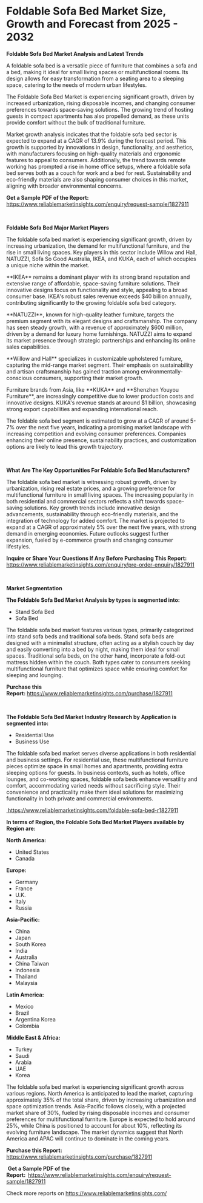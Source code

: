 <p><h1>Foldable Sofa Bed Market Size, Growth and Forecast from 2025 - 2032</h1></p><p><strong>Foldable Sofa Bed Market Analysis and Latest Trends</strong></p>
<p><p>A foldable sofa bed is a versatile piece of furniture that combines a sofa and a bed, making it ideal for small living spaces or multifunctional rooms. Its design allows for easy transformation from a seating area to a sleeping space, catering to the needs of modern urban lifestyles. </p><p>The Foldable Sofa Bed Market is experiencing significant growth, driven by increased urbanization, rising disposable incomes, and changing consumer preferences towards space-saving solutions. The growing trend of hosting guests in compact apartments has also propelled demand, as these units provide comfort without the bulk of traditional furniture.</p><p>Market growth analysis indicates that the foldable sofa bed sector is expected to expand at a CAGR of 13.9% during the forecast period. This growth is supported by innovations in design, functionality, and aesthetics, with manufacturers focusing on high-quality materials and ergonomic features to appeal to consumers. Additionally, the trend towards remote working has prompted a rise in home office setups, where a foldable sofa bed serves both as a couch for work and a bed for rest. Sustainability and eco-friendly materials are also shaping consumer choices in this market, aligning with broader environmental concerns.</p></p>
<p><strong>Get a Sample PDF of the Report:&nbsp;</strong> <a href="https://www.reliablemarketinsights.com/enquiry/request-sample/1827911?utm_campaign=3260&utm_medium=2&utm_source=Github&utm_content=ia&utm_term=04042025&utm_id=foldable-sofa-bed">https://www.reliablemarketinsights.com/enquiry/request-sample/1827911</a></p>
<p>&nbsp;</p>
<p><strong>Foldable Sofa Bed Major Market Players</strong></p>
<p><p>The foldable sofa bed market is experiencing significant growth, driven by increasing urbanization, the demand for multifunctional furniture, and the rise in small living spaces. Key players in this sector include Willow and Hall, NATUZZI, Sofa So Good Australia, IKEA, and KUKA, each of which occupies a unique niche within the market.</p><p>**IKEA** remains a dominant player with its strong brand reputation and extensive range of affordable, space-saving furniture solutions. Their innovative designs focus on functionality and style, appealing to a broad consumer base. IKEA's robust sales revenue exceeds $40 billion annually, contributing significantly to the growing foldable sofa bed category.</p><p>**NATUZZI**, known for high-quality leather furniture, targets the premium segment with its elegant designs and craftsmanship. The company has seen steady growth, with a revenue of approximately $600 million, driven by a demand for luxury home furnishings. NATUZZI aims to expand its market presence through strategic partnerships and enhancing its online sales capabilities.</p><p>**Willow and Hall** specializes in customizable upholstered furniture, capturing the mid-range market segment. Their emphasis on sustainability and artisan craftsmanship has gained traction among environmentally-conscious consumers, supporting their market growth.</p><p>Furniture brands from Asia, like **KUKA** and **Shenzhen Youyou Furniture**, are increasingly competitive due to lower production costs and innovative designs. KUKA's revenue stands at around $1 billion, showcasing strong export capabilities and expanding international reach.</p><p>The foldable sofa bed segment is estimated to grow at a CAGR of around 5-7% over the next five years, indicating a promising market landscape with increasing competition and evolving consumer preferences. Companies enhancing their online presence, sustainability practices, and customization options are likely to lead this growth trajectory.</p></p>
<p>&nbsp;</p>
<p><strong>What Are The Key Opportunities For Foldable Sofa Bed Manufacturers?</strong></p>
<p><p>The foldable sofa bed market is witnessing robust growth, driven by urbanization, rising real estate prices, and a growing preference for multifunctional furniture in small living spaces. The increasing popularity in both residential and commercial sectors reflects a shift towards space-saving solutions. Key growth trends include innovative design advancements, sustainability through eco-friendly materials, and the integration of technology for added comfort. The market is projected to expand at a CAGR of approximately 5% over the next five years, with strong demand in emerging economies. Future outlooks suggest further expansion, fueled by e-commerce growth and changing consumer lifestyles.</p></p>
<p><strong>Inquire or Share Your Questions If Any Before Purchasing This Report:</strong> <a href="https://www.reliablemarketinsights.com/enquiry/pre-order-enquiry/1827911?utm_campaign=3260&utm_medium=2&utm_source=Github&utm_content=ia&utm_term=04042025&utm_id=foldable-sofa-bed">https://www.reliablemarketinsights.com/enquiry/pre-order-enquiry/1827911</a></p>
<p>&nbsp;</p>
<p><strong>Market Segmentation</strong></p>
<p><strong>The Foldable Sofa Bed Market Analysis by types is segmented into:</strong></p>
<p><ul><li>Stand Sofa Bed</li><li>Sofa Bed</li></ul></p>
<p><p>The foldable sofa bed market features various types, primarily categorized into stand sofa beds and traditional sofa beds. Stand sofa beds are designed with a minimalist structure, often acting as a stylish couch by day and easily converting into a bed by night, making them ideal for small spaces. Traditional sofa beds, on the other hand, incorporate a fold-out mattress hidden within the couch. Both types cater to consumers seeking multifunctional furniture that optimizes space while ensuring comfort for sleeping and lounging.</p></p>
<p><strong>Purchase this Report:&nbsp;</strong><a href="https://www.reliablemarketinsights.com/purchase/1827911?utm_campaign=3260&utm_medium=2&utm_source=Github&utm_content=ia&utm_term=04042025&utm_id=foldable-sofa-bed">https://www.reliablemarketinsights.com/purchase/1827911</a></p>
<p>&nbsp;</p>
<p><strong>The Foldable Sofa Bed Market Industry Research by Application is segmented into:</strong></p>
<p><ul><li>Residential Use</li><li>Business Use</li></ul></p>
<p><p>The foldable sofa bed market serves diverse applications in both residential and business settings. For residential use, these multifunctional furniture pieces optimize space in small homes and apartments, providing extra sleeping options for guests. In business contexts, such as hotels, office lounges, and co-working spaces, foldable sofa beds enhance versatility and comfort, accommodating varied needs without sacrificing style. Their convenience and practicality make them ideal solutions for maximizing functionality in both private and commercial environments.</p></p>
<p><a href="https://www.reliablemarketinsights.com/foldable-sofa-bed-r1827911?utm_campaign=3260&utm_medium=2&utm_source=Github&utm_content=ia&utm_term=04042025&utm_id=foldable-sofa-bed">&nbsp;https://www.reliablemarketinsights.com/foldable-sofa-bed-r1827911</a></p>
<p><strong>In terms of Region, the Foldable Sofa Bed Market Players available by Region are:</strong></p>
<p>
    <p> <strong> North America: </strong>
        <ul>
            <li>United States</li>
            <li>Canada</li>
        </ul>
        </p> 
    <p> <strong> Europe: </strong>
        <ul>
            <li>Germany</li>
            <li>France</li>
            <li>U.K.</li>
            <li>Italy</li>
            <li>Russia</li>
        </ul>
        </p> 
    <p> <strong> Asia-Pacific: </strong>
        <ul>
            <li>China</li>
            <li>Japan</li>
            <li>South Korea</li>
            <li>India</li>
            <li>Australia</li>
            <li>China Taiwan</li>
            <li>Indonesia</li>
            <li>Thailand</li>
            <li>Malaysia</li>
        </ul>
        </p> 
    <p> <strong> Latin America: </strong>
        <ul>
            <li>Mexico</li>
            <li>Brazil</li>
            <li>Argentina Korea</li>
            <li>Colombia</li>
        </ul>
        </p> 
    <p> <strong> Middle East & Africa: </strong>
        <ul>
            <li>Turkey</li>
            <li>Saudi</li>
            <li>Arabia</li>
            <li>UAE</li>
            <li>Korea</li>
        </ul>
    </p>
    </p>
<p><p>The foldable sofa bed market is experiencing significant growth across various regions. North America is anticipated to lead the market, capturing approximately 35% of the total share, driven by increasing urbanization and space optimization trends. Asia-Pacific follows closely, with a projected market share of 30%, fueled by rising disposable incomes and consumer preferences for multifunctional furniture. Europe is expected to hold around 25%, while China is positioned to account for about 10%, reflecting its evolving furniture landscape. The market dynamics suggest that North America and APAC will continue to dominate in the coming years.</p></p>
<p><strong>Purchase this Report: </strong><a href="https://www.reliablemarketinsights.com/purchase/1827911?utm_campaign=3260&utm_medium=2&utm_source=Github&utm_content=ia&utm_term=04042025&utm_id=foldable-sofa-bed">https://www.reliablemarketinsights.com/purchase/1827911</a></p>
<p>&nbsp;<strong>Get a Sample PDF of the Report:&nbsp;&nbsp;</strong><a href="https://www.reliablemarketinsights.com/enquiry/request-sample/1827911?utm_campaign=3260&utm_medium=2&utm_source=Github&utm_content=ia&utm_term=04042025&utm_id=foldable-sofa-bed">https://www.reliablemarketinsights.com/enquiry/request-sample/1827911</a></p>
<p><strong></strong></p>
<p>Check more reports on <a href="https://www.reliablemarketinsights.com/?utm_campaign=3260&utm_medium=2&utm_source=Github&utm_content=ia&utm_term=04042025&utm_id=foldable-sofa-bed">https://www.reliablemarketinsights.com/</a></p>